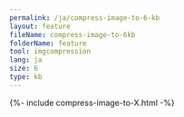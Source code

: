 ```yaml
---
permalink: /ja/compress-image-to-6-kb
layout: feature
fileName: compress-image-to-6kb
folderName: feature
tool: imgcompression
lang: ja
size: 6
type: kb
---
```


{%- include compress-image-to-X.html -%}
